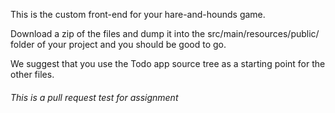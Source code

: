 This is the custom front-end for your hare-and-hounds game.

Download a zip of the files and dump it into the src/main/resources/public/ folder of your project and you should be good to go.

We suggest that you use the Todo app source tree as a starting point for the other files.

###### This is a pull request test for assignment
